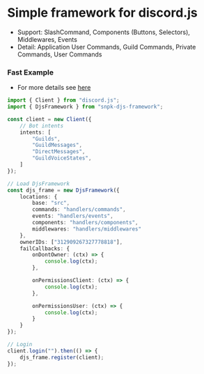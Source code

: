 # Simple framework for discord.js
- Support: SlashCommand, Components (Buttons, Selectors), Middlewares, Events
- Detail: Application User Commands, Guild Commands, Private Commands, User Commands


### Fast Example
- For more details see [here](https://github.com/SNIPPIK/djs-framework/tree/main/.example)
```ts
import { Client } from "discord.js";
import { DjsFramework } from "snpk-djs-framework";

const client = new Client({
    // Bot intents
    intents: [
        "Guilds",
        "GuildMessages",
        "DirectMessages",
        "GuildVoiceStates",
    ]
});

// Load DjsFramework
const djs_frame = new DjsFramework({
    locations: {
        base: "src",
        commands: "handlers/commands",
        events: "handlers/events",
        components: "handlers/components",
        middlewares: "handlers/middlewares"
    },
    ownerIDs: ["312909267327778818"],
    failCallbacks: {
        onDontOwner: (ctx) => {
            console.log(ctx);
        },

        onPermissionsClient: (ctx) => {
            console.log(ctx);
        },

        onPermissionsUser: (ctx) => {
            console.log(ctx);
        }
    }
});

// Login
client.login("").then(() => {
    djs_frame.register(client);
});
```